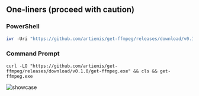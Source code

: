 ## One-liners (proceed with caution)

### PowerShell
```powershell
iwr -Uri "https://github.com/artiemis/get-ffmpeg/releases/download/v0.1.0/get-ffmpeg.exe" -OutFile ".\get-ffmpeg.exe" && clear && .\get-ffmpeg.exe
```

### Command Prompt
```batch
curl -LO "https://github.com/artiemis/get-ffmpeg/releases/download/v0.1.0/get-ffmpeg.exe" && cls && get-ffmpeg.exe
```

![showcase](https://files.catbox.moe/ksu1gz.png)